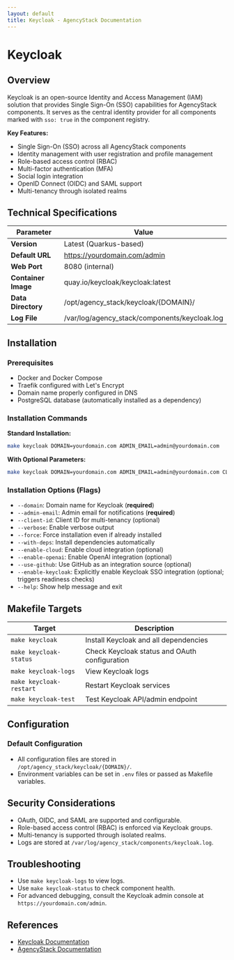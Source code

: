 ```yaml
---
layout: default
title: Keycloak - AgencyStack Documentation
---
```


# Keycloak

## Overview

Keycloak is an open-source Identity and Access Management (IAM) solution that provides Single Sign-On (SSO) capabilities for AgencyStack components. It serves as the central identity provider for all components marked with `sso: true` in the component registry.

**Key Features:**
- Single Sign-On (SSO) across all AgencyStack components
- Identity management with user registration and profile management
- Role-based access control (RBAC)
- Multi-factor authentication (MFA)
- Social login integration
- OpenID Connect (OIDC) and SAML support
- Multi-tenancy through isolated realms

## Technical Specifications

| Parameter         | Value                                 |
|------------------|---------------------------------------|
| **Version**      | Latest (Quarkus-based)                |
| **Default URL**  | https://yourdomain.com/admin           |
| **Web Port**     | 8080 (internal)                       |
| **Container Image** | quay.io/keycloak/keycloak:latest    |
| **Data Directory**   | /opt/agency_stack/keycloak/{DOMAIN}/|
| **Log File**         | /var/log/agency_stack/components/keycloak.log |

## Installation

### Prerequisites
- Docker and Docker Compose
- Traefik configured with Let's Encrypt
- Domain name properly configured in DNS
- PostgreSQL database (automatically installed as a dependency)

### Installation Commands

**Standard Installation:**
```bash
make keycloak DOMAIN=yourdomain.com ADMIN_EMAIL=admin@yourdomain.com
```

**With Optional Parameters:**
```bash
make keycloak DOMAIN=yourdomain.com ADMIN_EMAIL=admin@yourdomain.com CLIENT_ID=customclient FORCE=true WITH_DEPS=true VERBOSE=true ENABLE_CLOUD=true ENABLE_OPENAI=true USE_GITHUB=true ENABLE_KEYCLOAK=true
```

### Installation Options (Flags)
- `--domain`: Domain name for Keycloak (**required**)
- `--admin-email`: Admin email for notifications (**required**)
- `--client-id`: Client ID for multi-tenancy (optional)
- `--verbose`: Enable verbose output
- `--force`: Force installation even if already installed
- `--with-deps`: Install dependencies automatically
- `--enable-cloud`: Enable cloud integration (optional)
- `--enable-openai`: Enable OpenAI integration (optional)
- `--use-github`: Use GitHub as an integration source (optional)
- `--enable-keycloak`: Explicitly enable Keycloak SSO integration (optional; triggers readiness checks)
- `--help`: Show help message and exit

## Makefile Targets

| Target                | Description                                    |
|----------------------|------------------------------------------------|
| `make keycloak`      | Install Keycloak and all dependencies          |
| `make keycloak-status` | Check Keycloak status and OAuth configuration |
| `make keycloak-logs` | View Keycloak logs                             |
| `make keycloak-restart` | Restart Keycloak services                   |
| `make keycloak-test` | Test Keycloak API/admin endpoint               |

## Configuration

### Default Configuration
- All configuration files are stored in `/opt/agency_stack/keycloak/{DOMAIN}/`.
- Environment variables can be set in `.env` files or passed as Makefile variables.

## Security Considerations
- OAuth, OIDC, and SAML are supported and configurable.
- Role-based access control (RBAC) is enforced via Keycloak groups.
- Multi-tenancy is supported through isolated realms.
- Logs are stored at `/var/log/agency_stack/components/keycloak.log`.

## Troubleshooting
- Use `make keycloak-logs` to view logs.
- Use `make keycloak-status` to check component health.
- For advanced debugging, consult the Keycloak admin console at `https://yourdomain.com/admin`.

## References
- [Keycloak Documentation](https://www.keycloak.org/documentation.html)
- [AgencyStack Documentation](https://stack.nerdofmouth.com)
